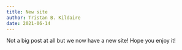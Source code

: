 ```yaml
---
title: New site
author: Tristan B. Kildaire
date: 2021-06-14
---
```


Not a big post at all but we now have a new site! Hope you enjoy it!